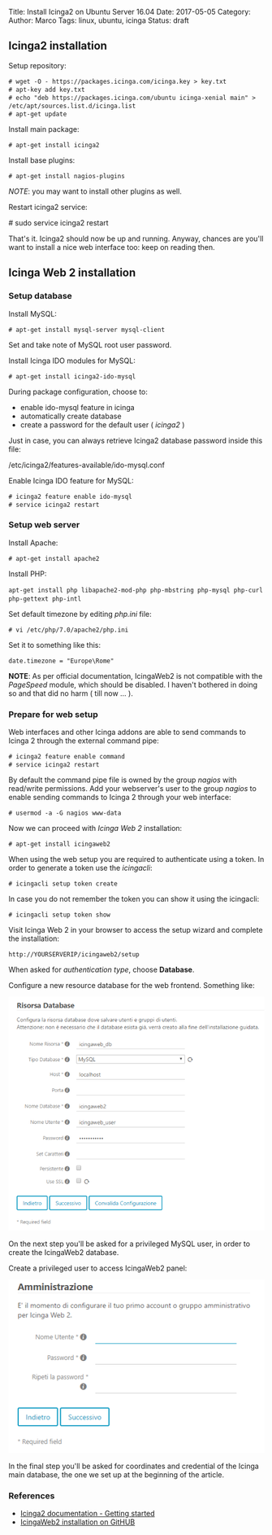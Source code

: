Title: Install Icinga2 on Ubuntu Server 16.04
Date: 2017-05-05
Category:
Author: Marco
Tags: linux, ubuntu, icinga
Status: draft

Icinga2 installation
--------------------

Setup repository:

    # wget -O - https://packages.icinga.com/icinga.key > key.txt
    # apt-key add key.txt
    # echo "deb https://packages.icinga.com/ubuntu icinga-xenial main" > /etc/apt/sources.list.d/icinga.list
    # apt-get update


Install main package:

    # apt-get install icinga2


Install base plugins:

    # apt-get install nagios-plugins


_NOTE_: you may want to install other plugins as well.

Restart icinga2 service:

\# sudo service icinga2 restart

That's it. Icinga2 should now be up and running. Anyway, chances are you'll want to install a nice web interface too: keep on reading then.

Icinga Web 2 installation
-------------------------

### Setup database

Install MySQL:

    # apt-get install mysql-server mysql-client


Set and take note of MySQL root user password.

Install Icinga IDO modules for MySQL:

    # apt-get install icinga2-ido-mysql


During package configuration, choose to:

*   enable ido-mysql feature in icinga
*   automatically create database
*   create a password for the default user ( _icinga2_ )

Just in case, you can always retrieve Icinga2 database password inside this file:

/etc/icinga2/features-available/ido-mysql.conf

Enable Icinga IDO feature for MySQL:

    # icinga2 feature enable ido-mysql
    # service icinga2 restart


### Setup web server

Install Apache:

    # apt-get install apache2


Install PHP:

`apt-get install php libapache2-mod-php php-mbstring php-mysql php-curl php-gettext php-intl`

Set default timezone by editing _php.ini_ file:

    # vi /etc/php/7.0/apache2/php.ini


Set it to something like this:

    date.timezone = "Europe\Rome"

**NOTE**: As per official documentation, IcingaWeb2 is not compatible with the _PageSpeed_ module, which should be disabled. I haven't bothered in doing so and that did no harm ( till now ... ).

### Prepare for web setup

Web interfaces and other Icinga addons are able to send commands to Icinga 2 through the external command pipe:

    # icinga2 feature enable command
    # service icinga2 restart


By default the command pipe file is owned by the group _nagios_ with read/write permissions. Add your webserver's user to the group _nagios_ to enable sending commands to Icinga 2 through your web interface:

    # usermod -a -G nagios www-data


Now we can proceed with _Icinga Web 2_ installation:

    # apt-get install icingaweb2

When using the web setup you are required to authenticate using a token. In order to generate a token use the _icingacli_:

    # icingacli setup token create


In case you do not remember the token you can show it using the icingacli:

    # icingacli setup token show


Visit Icinga Web 2 in your browser to access the setup wizard and complete the installation:

    http://YOURSERVERIP/icingaweb2/setup

When asked for _authentication type_, choose **Database**.

Configure a new resource database for the web frontend. Something like:

![New resource](images/icingaweb2_001.png)

On the next step you'll be asked for a privileged MySQL user, in order to create the IcingaWeb2 database.

Create a privileged user to access IcingaWeb2 panel:

![Create privileged user](images/icingaweb2_002.png)

In the final step you'll be asked for coordinates and credential of the Icinga main database, the one we set up at the beginning of the article.

### References

*   [Icinga2 documentation - Getting started](https://docs.icinga.com/icinga2/latest/doc/module/icinga2/toc#!/icinga2/latest/doc/module/icinga2/chapter/getting-started)
*   [IcingaWeb2 installation on GitHUB](https://github.com/Icinga/icingaweb2/blob/master/doc/02-Installation.md)

